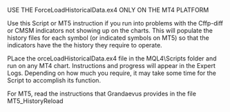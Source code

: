 USE THE ForceLoadHistoricalData.ex4 ONLY ON THE MT4 PLATFORM

Use this Script or MT5 instruction if you run into problems with the Cffp-diff or CMSM indicators not showing up on the charts.
This will populate the history files for each symbol (or indicated symbols on MT5) so that the indicators have the the history they require to operate.

PLace the orceLoadHistoricalData.ex4 file in the MQL4\Scripts folder and run on any MT4 chart.  Instructions and progress will appear in the Expert Logs. Depending on how much you require, it may take some time for the Script to accomplish its function.

For MT5, read the instructions that Grandaevus provides in the file MT5_HistoryReload


